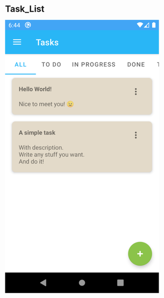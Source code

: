 # Task_List

![Task List][main_screen]

[main_screen]: images/main_screen.png "App with short break started"
